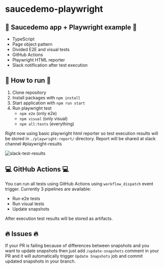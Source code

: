 # saucedemo-playwright

## :notebook_with_decorative_cover: Saucedemo app + Playwright example :notebook_with_decorative_cover:
* TypeScript
* Page object pattern
* Divided E2E and visual tests
* GitHub Actions
* Playwright HTML reporter
* Slack notification after test execution


## :hammer: How to run :hammer:
1. Clone repository
2. Install packages with `npm install`
3. Start application with `npm run start`
4. Run playwright test
   - `npm e2e` (only e2e)
   - `npm visual` (only visual)
   - `npm all:tests` (everything)

Right now using basic playwright html reporter so test execution results will be stored in `./playwright-report/` directory. Report will be shared at slack channel #playwright-results

![slack-test-results](https://github.com/b0ratt/saucedemo-playwright-ts/assets/65670977/6de8670a-6a64-49c5-b0fe-71f2234102c5)

## :computer: GitHub Actions :computer:
You can run all tests using GitHub Actions using `workflow_dispatch` event trigger.
Currently 3 pipelines are available:
  - Run e2e tests
  - Run visual tests
  - Update snapshots

After execution test results will be stored as artifacts.

## :fire: Issues :fire:
If your PR is failing because of differences between snapshots and you want to update snapshots then just add `/update-snapshots` comment in your PR and it will automatically trigger `Update Snapshots` job and commit updated snapshots in your branch.
